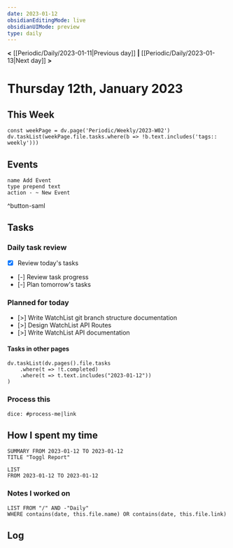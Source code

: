 ```yaml
---
date: 2023-01-12
obsidianEditingMode: live
obsidianUIMode: preview
type: daily
---
```


**<** [[Periodic/Daily/2023-01-11|Previous day]] **|** [[Periodic/Daily/2023-01-13|Next day]] **>**

# Thursday 12th, January 2023

## This Week

```dataviewjs
const weekPage = dv.page('Periodic/Weekly/2023-W02')
dv.taskList(weekPage.file.tasks.where(b => !b.text.includes('tags:: weekly')))
```

## Events
```button
name Add Event
type prepend text
action - ~ New Event
```
^button-saml

## Tasks

### Daily task review
- [x] Review today's tasks
- [-] Review task progress
- [-] Plan tomorrow's tasks

### Planned for today
- [>] Write WatchList git branch structure documentation
- [>] Design WatchList API Routes
- [>] Write WatchList API documentation

#### Tasks in other pages
```dataviewjs
dv.taskList(dv.pages().file.tasks
	.where(t => !t.completed)
	.where(t => t.text.includes("2023-01-12"))
)
```

### Process this
`dice: #process-me|link`

## How I spent my time

```toggl
SUMMARY FROM 2023-01-12 TO 2023-01-12
TITLE "Toggl Report"
```

```toggl
LIST
FROM 2023-01-12 TO 2023-01-12
```

### Notes I worked on

```dataview
LIST FROM "/" AND -"Daily"
WHERE contains(date, this.file.name) OR contains(date, this.file.link)
```

## Log
